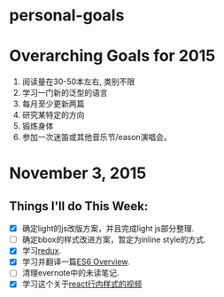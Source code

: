 # personal-goals

# Overarching Goals for 2015

1. 阅读量在30-50本左右, 类别不限
2. 学习一门新的泛型的语言 
3. 每月至少更新两篇 
4. 研究某特定的方向  
5. 锻炼身体  
6. 参加一次迷笛或其他音乐节/eason演唱会。


# November 3, 2015
## Things I'll do This Week:

- [x] 确定light的js改版方案，并且完成light js部分整理.
- [ ] 确定bbox的样式改进方案，暂定为inline style的方式.
- [x] 学习[redux](http://camsong.github.io/redux-in-chinese/).
- [x] 学习并翻译一篇[ES6 Overview](https://ponyfoo.com/articles/es6).
- [ ] 清理evernote中的未读笔记.
- [x] 学习这个关于[react行内样式的视频](https://www.youtube.com/watch?v=ERB1TJBn32c)
